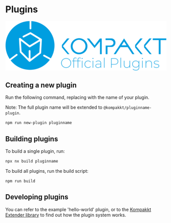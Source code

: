 # Plugins

<p align="center">
    <img src="https://github.com/Kompakkt/Assets/raw/main/official-plugins-logo.svg" alt="Kompakkt Official Plugins logo" width="600">
</p>

## Creating a new plugin

Run the following command, replacing with the name of your plugin.

Note: The full plugin name will be extended to `@kompakkt/pluginname-plugin`.

```sh 
npm run new-plugin pluginname
```

## Building plugins

To build a single plugin, run:

```sh
npx nx build pluginname
```

To build all plugins, run the build script:

```sh
npm run build
```

## Developing plugins

You can refer to the example 'hello-world' plugin, or to the [Kompakkt Extender library](https://github.com/Kompakkt/Extender) to find out how the plugin system works.